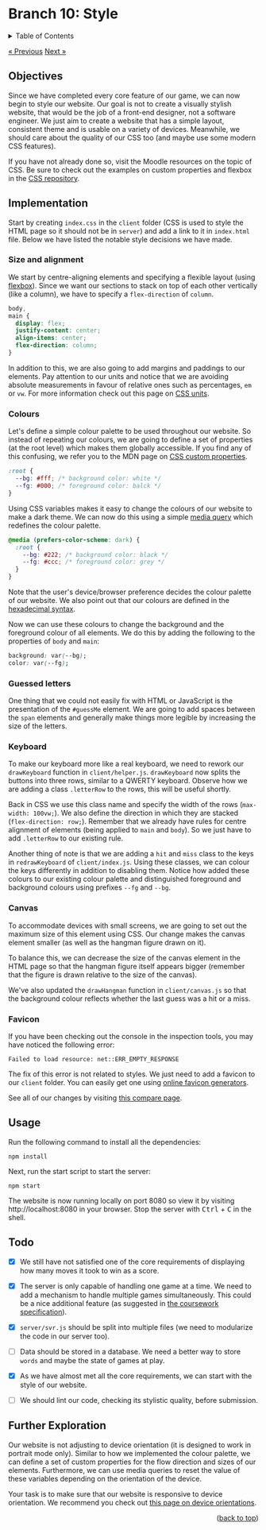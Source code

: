 <div id="top"></div>

<!-- BRANCH TITLE -->

# Branch 10: Style

<!-- TABLE OF CONTENTS -->
<details>
  <summary>Table of Contents</summary>
  <ol>
    <li><a href="#objectives">Objectives</a></li>
    <li><a href="#implementation">Implementation</a>
      <ol>
        <li><a href="#size-and-alignment">Size and alignment</a></li>
        <li><a href="#colours">Colours</a></li>
        <li><a href="#guessed-letters">Guessed letters</a></li>
        <li><a href="#keyboard">Keyboard</a></li>
        <li><a href="#canvas">Canvas</a></li>
        <li><a href="#favicon">Favicon</a></li>
      </ol>
    </li>
    <li><a href="#usage">Usage</a></li>
    <li><a href="#todo">Todo</a></li>
    <li><a href="#further-exploration">Further Exploration</a></li>
  </ol>
</details>

<a href="https://github.com/portsoc/hangman-in-branches/tree/0" class="previous">&laquo; Previous</a>
<a href="https://github.com/portsoc/hangman-in-branches/tree/1" class="next">Next &raquo;</a>

## Objectives

Since we have completed every core feature of our game, we can now begin to style our website.
Our goal is not to create a visually stylish website, that would be the job of a front-end designer, not a software engineer.
We just aim to create a website that has a simple layout, consistent theme and is usable on a variety of devices.
Meanwhile, we should care about the quality of our CSS too (and maybe use some modern CSS features).

If you have not already done so, visit the Moodle resources on the topic of CSS.
Be sure to check out the examples on custom properties and flexbox in the [CSS repository](https://github.com/portsoc/ws_css3).

## Implementation

Start by creating `index.css` in the `client` folder (CSS is used to style the HTML page so it should not be in `server`) and add a link to it in `index.html` file.
Below we have listed the notable style decisions we have made.

### Size and alignment

We start by centre-aligning elements and specifying a flexible layout (using [flexbox](https://developer.mozilla.org/en-US/docs/Learn/CSS/CSS_layout/Flexbox)).
Since we want our sections to stack on top of each other vertically (like a column), we have to specify a `flex-direction` of `column`.

```css
body,
main {
  display: flex;
  justify-content: center;
  align-items: center;
  flex-direction: column;
}
```

In addition to this, we are also going to add margins and paddings to our elements.
Pay attention to our units and notice that we are avoiding absolute measurements in favour of relative ones such as percentages, `em` or `vw`.
For more information check out this page on [CSS units](https://developer.mozilla.org/en-US/docs/Learn/CSS/Building_blocks/Values_and_units).

### Colours

Let's define a simple colour palette to be used throughout our website.
So instead of repeating our colours, we are going to define a set of properties (at the root level) which makes them globally accessible.
If you find any of this confusing, we refer you to the MDN page on [CSS custom properties](https://developer.mozilla.org/en-US/docs/Web/CSS/Using_CSS_custom_properties).

```css
:root {
  --bg: #fff; /* background color: white */
  --fg: #000; /* foreground color: balck */
}
```

Using CSS variables makes it easy to change the colours of our website to make a dark theme.
We can now do this using a simple [media query](https://developer.mozilla.org/en-US/docs/Web/CSS/@media/prefers-color-scheme) which redefines the colour palette.

```css
@media (prefers-color-scheme: dark) {
  :root {
    --bg: #222; /* background color: black */
    --fg: #ccc; /* foreground color: grey */
  }
}
```

Note that the user's device/browser preference decides the colour palette of our website.
We also point out that our colours are defined in the [hexadecimal syntax](https://developer.mozilla.org/en-US/docs/Web/CSS/hex-color).

Now we can use these colours to change the background and the foreground colour of all elements.
We do this by adding the following to the properties of `body` and `main`:

```css
background: var(--bg);
color: var(--fg);
```

### Guessed letters

One thing that we could not easily fix with HTML or JavaScript is the presentation of the `#guessMe` element.
We are going to add spaces between the `span` elements and generally make things more legible by increasing the size of the letters.

### Keyboard

To make our keyboard more like a real keyboard, we need to rework our `drawKeyboard` function in `client/helper.js`.
`drawKeyboard` now splits the buttons into three rows, similar to a QWERTY keyboard.
Observe how we are adding a class `.letterRow` to the rows, this will be useful shortly.

Back in CSS we use this class name and specify the width of the rows (`max-width: 100vw;`). We also define the direction in which they are stacked (`flex-direction: row;`). Remember that we already have rules for centre alignment of elements (being applied to `main` and `body`). So we just have to add `.letterRow` to our existing rule.

Another thing of note is that we are adding a `hit` and `miss` class to the keys in `redrawKeyboard` of `client/index.js`.
Using these classes, we can colour the keys differently in addition to disabling them.
Notice how added these colours to our existing colour palette and distinguished foreground and background colours using prefixes `--fg` and `--bg`.

### Canvas

To accommodate devices with small screens, we are going to set out the maximum size of this element using CSS.
Our change makes the canvas element smaller (as well as the hangman figure drawn on it).

To balance this, we can decrease the size of the canvas element in the HTML page so that the hangman figure itself appears bigger (remember that the figure is drawn relative to the size of the canvas).

We've also updated the `drawHangman` function in `client/canvas.js` so that the background colour reflects whether the last guess was a hit or a miss.

### Favicon

If you have been checking out the console in the inspection tools, you may have noticed the following error:

```
Failed to load resource: net::ERR_EMPTY_RESPONSE
```

The fix of this error is not related to styles.
We just need to add a favicon to our `client` folder.
You can easily get one using [online favicon generators](https://favicon.io).

See all of our changes by visiting [this compare page](https://github.com/portsoc/hangman-in-branches/compare/9...10?diff=split).

## Usage

Run the following command to install all the dependencies:

```
npm install
```

Next, run the start script to start the server:

```
npm start
```

The website is now running locally on port 8080 so view it by visiting http://localhost:8080 in your browser.
Stop the server with <kbd>Ctrl</kbd> + <kbd>C</kbd> in the shell.

## Todo

- [x] We still have not satisfied one of the core requirements of displaying how many moves it took to win as a score.

- [x] The server is only capable of handling one game at a time. We need to add a mechanism to handle multiple games simultaneously. This could be a nice additional feature (as suggested in [the coursework specification](https://docs.google.com/document/d/1cF3u2ldutHaBAzFOEsnVwfKrnPTylOrn-hAGFSDWca8/edit)).

- [x] `server/svr.js` should be split into multiple files (we need to modularize the code in our server too).

- [ ] Data should be stored in a database. We need a better way to store `words` and maybe the state of games at play.

- [x] As we have almost met all the core requirements, we can start with the style of our website.

- [ ] We should lint our code, checking its stylistic quality, before submission.

## Further Exploration

Our website is not adjusting to device orientation (it is designed to work in portrait mode only).
Similar to how we implemented the colour palette, we can define a set of custom properties for the flow direction and sizes of our elements.
Furthermore, we can use media queries to reset the value of these variables depending on the orientation of the device.

Your task is to make sure that our website is responsive to device orientation.
We recommend you check out [this page on device orientations](https://developer.mozilla.org/en-US/docs/Web/API/CSS_Object_Model/Managing_screen_orientation).

<p align="right">(<a href="#top">back to top</a>)</p>
